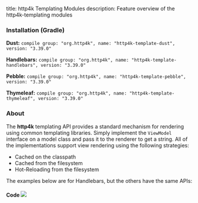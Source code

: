 title: http4k Templating Modules
description: Feature overview of the http4k-templating modules

### Installation (Gradle)
**Dust:** ```compile group: "org.http4k", name: "http4k-template-dust", version: "3.39.0"```

**Handlebars:** ```compile group: "org.http4k", name: "http4k-template-handlebars", version: "3.39.0"```

**Pebble:** ```compile group: "org.http4k", name: "http4k-template-pebble", version: "3.39.0"```

**Thymeleaf:** ```compile group: "org.http4k", name: "http4k-template-thymeleaf", version: "3.39.0"```

### About
The **http4k** templating API provides a standard mechanism for rendering using common templating libraries. Simply implement the `ViewModel` interface on a model class and pass it to the renderer to get a string. All of the implementations support view rendering using the following strategies:

* Cached on the classpath
* Cached from the filesystem
* Hot-Reloading from the filesystem

The examples below are for Handlebars, but the others have the same APIs:

#### Code  [<img class="octocat" src="/img/octocat-32.png"/>](https://github.com/http4k/http4k/blob/master/src/docs/guide/modules/templating/example.kt)

 <script src="https://gist-it.appspot.com/https://github.com/http4k/http4k/blob/master/src/docs/guide/modules/templating/example.kt"></script>
